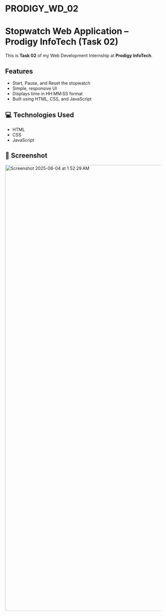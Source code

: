 # PRODIGY_WD_02

# Stopwatch Web Application – Prodigy InfoTech (Task 02)

This is **Task 02** of my Web Development Internship at **Prodigy InfoTech**.

## Features

- Start, Pause, and Reset the stopwatch
- Simple, responsive UI
- Displays time in HH:MM:SS format
- Built using HTML, CSS, and JavaScript

## 💻 Technologies Used

- HTML
- CSS
- JavaScript

## 📸 Screenshot

<img width="1440" alt="Screenshot 2025-06-04 at 1 52 29 AM" src="https://github.com/user-attachments/assets/9377fe12-bc35-4797-ad04-3938a9fed56f" />




